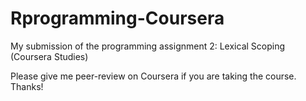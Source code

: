 # Rprogramming-Coursera

My submission of the programming assignment 2: Lexical Scoping (Coursera Studies) 

Please give me peer-review on Coursera if you are taking the course. Thanks!

